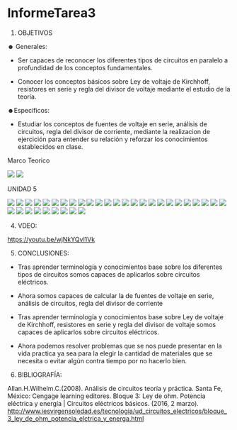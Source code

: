 # InformeTarea3

1. OBJETIVOS

☻ Generales:

* Ser capaces de reconocer los diferentes tipos de circuitos en paralelo a profundidad de los conceptos fundamentales.

* Conocer los conceptos básicos sobre Ley de voltaje de Kirchhoff, resistores en serie y regla del divisor de voltaje mediante el estudio de la teoría.

☻Específicos:

* Estudiar los conceptos de fuentes de voltaje en serie, análisis de circuitos, regla del divisor de corriente, mediante la realizacion de ejercición para entender su relación  y reforzar los conocimientos establecidos en clase.

Marco Teorico 

<img src= Img/mapa1-5.jpg>
<img src= Img/mapa2-5.jpg>

UNIDAD 5


<img src= Img/1-3.jpg>
<img src= Img/5.jpg>
<img src= Img/7.jpg>
<img src= Img/13.jpg>
<img src=Img/15.jpg>
<img src=Img/17.jpg>
<img src=Img/19.jpg>
<img src=Img/19-2.jpg>
<img src=Img/21.jpg>

<img src=Img/23-5.jpg>
<img src=Img/25-5.jpg>
<img src=Img/27-5.jpg>
<img src=Img/29,31-5.jpg>
<img src=Img/33,35-5.jpg>
<img src=Img/37-5.jpg>
<img src=Img/39,2-5,6.jpg>
<img src=Img/4,6-6.jpg>


<img src= Img/8.PNG>
<img src= Img/14.PNG>
<img src= Img/16.PNG>
<img src= Img/18.PNG>
<img src= Img/20.PNG>
<img src= Img/22.PNG>
<img src= Img/24.PNG>
<img src= Img/30.PNG>



<img src= Img/32.jpg>
<img src= Img/34.jpg>
<img src= Img/36.jpg>
<img src= Img/38.jpg>
<img src= Img/40.jpg>
<img src= Img/46.jpg>
<img src= Img/48.jpg>
<img src= Img/50.jpg>
<img src= Img/52.jpg>

4. VDEO:

https://youtu.be/wjNkYQvl1Vk

5. CONCLUSIONES:

* Tras aprender terminología y conocimientos base sobre los diferentes tipos de circuitos somos capaces de aplicarlos sobre circuitos eléctricos.

* Ahora somos capaces de calcular la de fuentes de voltaje en serie, análisis de circuitos, regla del divisor de corriente
*  Tras aprender terminología y conocimientos base sobre Ley de voltaje de Kirchhoff, resistores en serie y regla del divisor de voltaje somos capaces de aplicarlos sobre circuitos eléctricos.

* Ahora podemos resolver problemas que se nos puede presentar en la vida practica ya sea para la elegir la cantidad de materiales que se necesita o evitar algún contra tiempo por no hacerlo bien.

6. BIBLIOGRAFÍA:

Allan.H.Wilhelm.C.(2008). Análisis de circuitos teoría y práctica. Santa Fe, México: Cengage learning editores.
Bloque 3: Ley de ohm. Potencia eléctrica y energía | Circuitos eléctricos básicos. (2016, 2 marzo). http://www.iesvirgensoledad.es/tecnologia/ud_circuitos_electricos/bloque_3_ley_de_ohm_potencia_elctrica_y_energa.html

